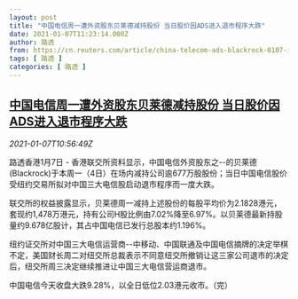 ```yaml
---
layout: post
title: "中国电信周一遭外资股东贝莱德减持股份 当日股价因ADS进入退市程序大跌"
date: 2021-01-07T11:23:14.000Z
author: 路透
from: https://cn.reuters.com/article/china-telecom-ads-blackrock-0107-idCNKBS29C1C8
tags: [ 路透 ]
categories: [ 路透 ]
---
```

<!--1610018594000-->
[中国电信周一遭外资股东贝莱德减持股份 当日股价因ADS进入退市程序大跌](https://cn.reuters.com/article/china-telecom-ads-blackrock-0107-idCNKBS29C1C8)
------

<div>
<div><i>2021-01-07T10:56:49Z</i></div><p>路透香港1月7日 - 香港联交所资料显示，中国电信外资股东之--的贝莱德(Blackrock)于本周一（4日）在场内减持公司逾677万股股份；当日中国电信股价受纽约交易所拟对中国三大电信股启动退市程序而一度大跌。</p><p>联交所的权益披露显示，贝莱德周一减持上述股份的每股平均价为2.1828港元，套现约1,478万港元，持有公司H股比例由7.02%降至6.97%。以贝莱德最新持股量约9.678亿股计，其占中国电信已发行总股本约1.196%。</p><p>纽约证交所对中国三大电信运营商--中移动、中国联通及中国电信摘牌的决定举棋不定，美国财长周二对纽交所总裁表示不同意纽交所撤销让这三家公司退市的决定后，纽交所周三决定继续推进让中国三大电信营运商退市。</p><p>中国电信今天收盘大跌9.28%，以全日低位2.03港元收市。（完）</p>
</div>
